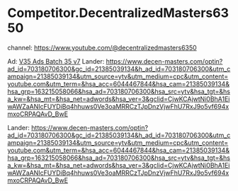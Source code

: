 # Competitor.DecentralizedMasters6350
channel: https://www.youtube.com/@decentralizedmasters6350

Ad: [V35 Ads Batch 35 v7](https://youtu.be/pUTtUDPY1jA)
Lander: https://www.decen-masters.com/optin?ad_id=703180706300&gc_id=21385039134&h_ad_id=703180706300&utm_campaign=21385039134&utm_source=ytv&utm_medium=cpc&utm_content=youtube.com&utm_term=&hsa_acc=6044467844&hsa_cam=21385039134&hsa_grp=163215058066&hsa_ad=703180706300&hsa_src=ytv&hsa_tgt=&hsa_kw=&hsa_mt=&hsa_net=adwords&hsa_ver=3&gclid=CjwKCAjwtNi0BhA1EiwAWZaANIcFUYDiBq4hhuws0Ve3oaMRRCzTJpDnzVjwFhU7RxJ9o5vf694xmxoCRPAQAvD_BwE

Lander:
https://www.decen-masters.com/optin?ad_id=703180706300&gc_id=21385039134&h_ad_id=703180706300&utm_campaign=21385039134&utm_source=ytv&utm_medium=cpc&utm_content=youtube.com&utm_term=&hsa_acc=6044467844&hsa_cam=21385039134&hsa_grp=163215058066&hsa_ad=703180706300&hsa_src=ytv&hsa_tgt=&hsa_kw=&hsa_mt=&hsa_net=adwords&hsa_ver=3&gclid=CjwKCAjwtNi0BhA1EiwAWZaANIcFUYDiBq4hhuws0Ve3oaMRRCzTJpDnzVjwFhU7RxJ9o5vf694xmxoCRPAQAvD_BwE
